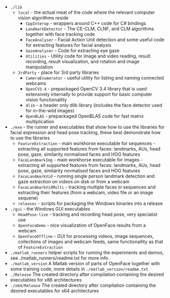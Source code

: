 - `./lib`
   - `local` - the actual meat of the code where the relevant computer vision algorithms reside
      - `CppInterop` - wrappers around C++ code for C# bindings
      - `LandmarkDetector` - The CE-CLM, CLNF, and CLM algorithms together with face tracking code
      - `FaceAnalyser` - Facial Action Unit detection and some useful code for extracting features for facial analysis
	  - `GazeAnalyser` - Code for extracting eye gaze
	  - `Utilities` - Utility code for image and video reading, result recording, result visualization, and rotation and image manipulation
   - `3rdParty` - place for 3rd party libraries
      - `CameraEnumerator` - useful utility for listing and naming connected webcams
      - `OpenCV3.4` - prepackaged OpenCV 3.4 library that is used extensively internally to provide support for basic computer vision functionallity
      - `dlib` - a header only dlib library (includes the face detector used for in-the-wild images)
	  - `OpenBLAS` - prepackaged OpenBLAS code for fast matrix multiplication
- `./exe` - the runner and executables that show how to use the libraries for facial expression and head pose tracking, these best demonstrate how to use the libraries
   - `FeatureExtraction` - main workhorse executable for sequences - extracting all supported features from faces: landmarks, AUs, head pose, gaze, similarity normalised faces and HOG features
   - `FaceLandmarkImg` - main workhorse executable for images - extracting all supported features from faces: landmarks, AUs, head pose, gaze, similarity normalised faces and HOG features
   - `FaceLandmarkVid` - running single person landmark detection and gaze extraction on videos on disk or from a webcam
   - `FaceLandmarkVidMulti` - tracking multiple faces in sequences and extracting their features (from a webcam, video file or an image sequene)
   - `releases` - scripts for packaging the Windows binaries into a release
- `./gui` - the Windows GUI executables
   - `HeadPose-live` - tracking and recording head pose, very specialist use
   - `OpenFaceDemo` - nice visualization of OpenFace results from a webcam
   - `OpenFaceOffline` - GUI for processing videos, image sequences, collections of images and webcam feeds, same functionallity as that of `FeatureExtraction`
- `./matlab_runners` helper scripts for running the experiments and demos, see ./matlab_runners/readme.txt for more info
- `./matlab_version` A Matlab version of parts of OpenFace together with some training code, more details in `./matlab_version/readme.txt`
- `./Release` The created directory after compilation containing the desired executables for x86 architectures
- `./x64/Release` The created directory after compilation containing the desired executables for x64 architectures